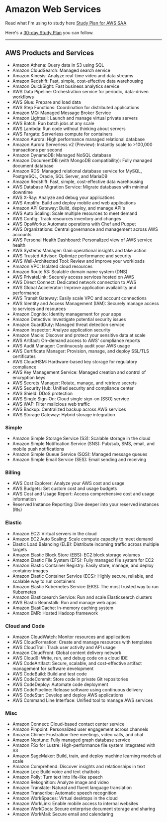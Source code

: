 # Amazon Web Services 

Read what I'm using to study here [Study Plan for AWS SAA](https://msguery.net/aws-certified/).

Here's a [30-day Study Plan](https://github.com/mguery/aws-saa-notes/blob/main/30-day-study-plan.md) you can follow. 

---

## AWS Products and Services
- Amazon Athena: Query data in S3 using SQL
- Amazon CloudSearch: Managed search service
- Amazon Kinesis: Analyze real-time video and data streams
- Amazon Redshift: Fast, simple, cost-effective data warehousing
- Amazon QuickSight: Fast business analytics service
- AWS Data Pipeline: Orchestration service for periodic, data-driven workflows
- AWS Glue: Prepare and load data
- AWS Step Functions: Coordination for distributed applications
- Amazon MQ: Managed Message Broker Service
- Amazon Lightsail: Launch and manage virtual private servers
- AWS Batch: Run batch jobs at any scale
- AWS Lambda: Run code without thinking about servers
- AWS Fargate: Serverless compute for containers
- Amazon Aurora: High performance managed relational database
- Amazon Aurora Serverless v2 (Preview): Instantly scale to >100,000 transactions per second
- Amazon DynamoDB: Managed NoSQL database
- Amazon DocumentDB (with MongoDB compatibility): Fully managed document database
- Amazon RDS: Managed relational database service for MySQL, PostgreSQL, Oracle, SQL Server, and MariaDB
- Amazon Redshift: Fast, simple, cost-effective data warehousing
- AWS Database Migration Service: Migrate databases with minimal downtime
- AWS X-Ray: Analyze and debug your applications
- AWS Amplify: Build and deploy mobile and web applications
- Amazon API Gateway: Build, deploy, and manage API's
- AWS Auto Scaling: Scale multiple resources to meet demand
- AWS Config: Track resources inventory and changes
- AWS OpsWorks: Automate operations with Chef and Puppet
- AWS Organizations: Central governance and management across AWS accounts
- AWS Personal Health Dashboard: Personalized view of AWS service health
- AWS Systems Manager: Gain operational insights and take action
- AWS Trusted Advisor: Optimize performance and security
- AWS Well-Architected Tool: Review and improve your workloads
- Amazon VPC: Isolated cloud resources
- Amazon Route 53: Scalable domain name system (DNS)
- AWS PrivateLink: Securely access services hosted on AWS
- AWS Direct Connect: Dedicated network connection to AWS
- AWS Global Accelerator: Improve application availability and performance
- AWS Transit Gateway: Easily scale VPC and account connections
- AWS Identity and Access Management (IAM): Securely manage access to services and resources
- Amazon Cognito: Identity management for your apps
- Amazon Detective: Investigate potential security issues
- Amazon GuardDuty: Managed threat detection service
- Amazon Inspector: Analyze application security
- Amazon Macie: Discover and protect your sensitive data at scale
- AWS Artifact: On-demand access to AWS' compliance reports
- AWS Audit Manager: Continuously audit your AWS usage
- AWS Certificate Manager: Provision, manage, and deploy SSL/TLS certificates
- AWS CloudHSM: Hardware-based key storage for regulatory compliance
- AWS Key Management Service: Managed creation and control of encryption keys
- AWS Secrets Manager: Rotate, manage, and retrieve secrets
- AWS Security Hub: Unified security and compliance center
- AWS Shield: DDoS protection
- AWS Single Sign-On: Cloud single sign-on (SSO) service
- AWS WAF: Filter malicious web traffic
- AWS Backup: Centralized backup across AWS services
- AWS Storage Gateway: Hybrid storage integration

### Simple
- Amazon Simple Storage Service (S3): Scalable storage in the cloud
- Amazon Simple Notification Service (SNS): Pub/sub, SMS, email, and mobile push notifications
- Amazon Simple Queue Service (SQS): Managed message queues
- Amazon Simple Email Service (SES): Email sending and receiving

### Billing
- AWS Cost Explorer: Analyze your AWS cost and usage
- AWS Budgets: Set custom cost and usage budgets
- AWS Cost and Usage Report: Access comprehensive cost and usage information
- Reserved Instance Reporting: Dive deeper into your reserved instances (RIs)

### Elastic
- Amazon EC2: Virtual servers in the cloud
- Amazon EC2 Auto Scaling: Scale compute capacity to meet demand
- Elastic Load Balancing (ELB): Distribute incoming traffic across multiple targets
- Amazon Elastic Block Store (EBS): EC2 block storage volumes
- Amazon Elastic File System (EFS): Fully managed file system for EC2
- Amazon Elastic Container Registry: Easily store, manage, and deploy container images
- Amazon Elastic Container Service (ECS): Highly secure, reliable, and scalable way to run containers
- Amazon Elastic Kubernetes Service (EKS): The most trusted way to run Kubernetes
- Amazon Elasticsearch Service: Run and scale Elasticsearch clusters
- AWS Elastic Beanstalk: Run and manage web apps
- Amazon ElastiCache: In-memory caching system
- Amazon EMR: Hosted Hadoop framework

### Cloud and Code
- Amazon CloudWatch: Monitor resources and applications
- AWS CloudFormation: Create and manage resources with templates
- AWS CloudTrail: Track user activity and API usage
- Amazon CloudFront: Global content delivery network
- AWS Cloud9: Write, run, and debug code on a cloud IDE
- AWS CodeArtifact: Secure, scalable, and cost-effective artifact management for software development
- AWS CodeBuild: Build and test code
- AWS CodeCommit: Store code in private Git repositories
- AWS CodeDeploy: Automate code deployment
- AWS CodePipeline: Release software using continuous delivery
- AWS CodeStar: Develop and deploy AWS applications
- AWS Command Line Interface: Unified tool to manage AWS services

### Misc
- Amazon Connect: Cloud-based contact center service
- Amazon Pinpoint: Personalized user engagement across channels
- Amazon Chime: Frustration-free meetings, video calls, and chat
- Amazon Neptune: Fully managed graph database service
- Amazon FSx for Lustre: High-performance file system integrated with S3
- Amazon SageMaker: Build, train, and deploy machine learning models at scale
- Amazon Comprehend: Discover insights and relationships in text
- Amazon Lex: Build voice and text chatbots
- Amazon Polly: Turn text into life-like speech
- Amazon Rekognition: Analyze image and video
- Amazon Translate: Natural and fluent language translation
- Amazon Transcribe: Automatic speech recognition
- Amazon WorkSpaces: Virtual desktops in the cloud
- Amazon WorkLink: Enable mobile access to internal websites
- Amazon WorkDocs: Secure enterprise document storage and sharing
- Amazon WorkMail: Secure email and calendaring
